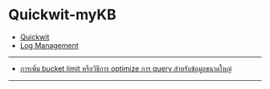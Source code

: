 # Quickwit-myKB

- [Quickwit](https://quickwit.io/)
- [Log Management](https://quickwit.io/docs/log-management/overview)

---
- [การเพิ่ม bucket limit หรือวิธีการ optimize การ query สำหรับข้อมูลขนาดใหญ่](./index_configure_notes.md)

---